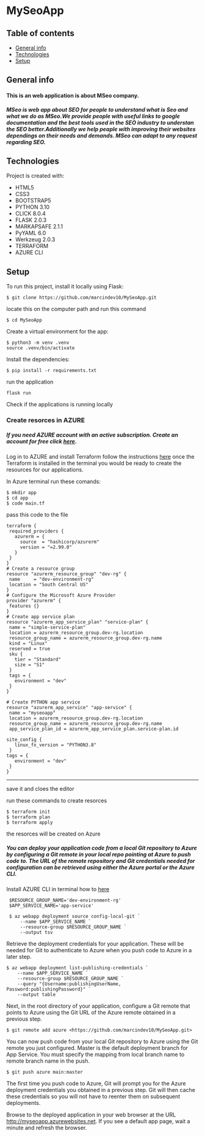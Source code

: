 # MySeoApp


## Table of contents
* [General info](#general-info)
* [Technologies](#technologies)
* [Setup](#setup)

## General info
#### This is an web application is about MSeo company.
##### MSeo is web app about SEO for people to understand what is Seo and what we do as MSeo.We provide people with useful links to google documentation and the best tools used in the SEO industry to understan the SEO better.Additionally we help peaple with improving their websites dependings on their needs and demands. MSeo can adapt to any request regarding SEO.

## Technologies
Project is created with:
* HTML5
* CSS3
* BOOTSTRAP5
* PYTHON 3.10
* CLICK 8.0.4
* FLASK 2.0.3
* MARKAPSAFE  2.1.1
* PyYAML 6.0
* Werkzeug 2.0.3
* TERRAFORM
* AZURE CLI

## Setup
To run this project, install it locally using Flask:
```
$ git clone https://github.com/marcindev10/MySeoApp.git
```
locate this on the computer path and run this command
```
$ cd MySeoApp
```
Create a virtual environment for the app:
```
$ python3 -m venv .venv
source .venv/bin/activate
```
Install the dependencies:
```
$ pip install -r requirements.txt
```

run the application
```
flask run

```

Check if the applications is running locally

### Create resorces in AZURE

##### If you need AZURE account with an active subscription. Create an account for free click [here](https://azure.microsoft.com/en-us/free/search/?&ef_id=Cj0KCQjwr-SSBhC9ARIsANhzu155QQMNE_8AoMl5CLxRQIJT4g2bKZvel3hrvUaO9PBA_KtsemMLCS4aAgtYEALw_wcB:G:s&OCID=AID2200242_SEM_Cj0KCQjwr-SSBhC9ARIsANhzu155QQMNE_8AoMl5CLxRQIJT4g2bKZvel3hrvUaO9PBA_KtsemMLCS4aAgtYEALw_wcB:G:s&gclid=Cj0KCQjwr-SSBhC9ARIsANhzu155QQMNE_8AoMl5CLxRQIJT4g2bKZvel3hrvUaO9PBA_KtsemMLCS4aAgtYEALw_wcB).

 Log in to AZURE  and install Terraform  follow the instructions [here](https://learn.hashicorp.com/tutorials/terraform/install-cli?in=terraform/aws-get-started)
 once the Terraform is installed in the terminal you would be ready to create the resources for our applications.

 In Azure terminal run these comands:
 ```
$ mkdir app
$ cd app  
$ code main.tf
 ```
pass this code to the file

 ```
terraform {
  required_providers {
    azurerm = {
      source  = "hashicorp/azurerm"
      version = "=2.99.0"
    }
  }
}
# Create a resource group
resource "azurerm_resource_group" "dev-rg" {
  name     = "dev-environment-rg"
  location = "South Central US"
}
# Configure the Microsoft Azure Provider
provider "azurerm" {
  features {}
}
# Create app service plan
resource "azurerm_app_service_plan" "service-plan" {
  name = "simple-service-plan"
  location = azurerm_resource_group.dev-rg.location
  resource_group_name = azurerm_resource_group.dev-rg.name
  kind = "Linux"
  reserved = true
  sku {
    tier = "Standard"
    size = "S1"
  }
  tags = {
    environment = "dev"
  }
}

# Create PYTHON app service
resource "azurerm_app_service" "app-service" {
  name = "myseoapp"
  location = azurerm_resource_group.dev-rg.location
  resource_group_name = azurerm_resource_group.dev-rg.name
  app_service_plan_id = azurerm_app_service_plan.service-plan.id

site_config {
    linux_fx_version = "PYTHON3.8"
  }
tags = {
    environment = "dev"
  }
}
 ```
-----------------------------
save it and cloes the editor

run these commands to create resorces
 ```
$ terraform init 
$ terraform plan
$ terraform apply

 ```
 the resorces will be created on Azure

 ##### You can deploy your application code from a local Git repository to Azure by configuring a Git remote in your local repo pointing at Azure to push code to. The URL of the remote repository and Git credentials needed for configuration can be retrieved using either the Azure portal or the Azure CLI.

 Install AZURE CLI in terminal how to [here](https://docs.microsoft.com/en-us/cli/azure/install-azure-cli)

```
 $RESOURCE_GROUP_NAME='dev-environment-rg'
 $APP_SERVICE_NAME='app-service'

 $ az webapp deployment source config-local-git `
     --name $APP_SERVICE_NAME `
     --resource-group $RESOURCE_GROUP_NAME `
     --output tsv

```
Retrieve the deployment credentials for your application. These will be needed for Git to authenticate to Azure when you push code to Azure in a later step.

```
$ az webapp deployment list-publishing-credentials `
    --name $APP_SERVICE_NAME `
    --resource-group $RESOURCE_GROUP_NAME `
    --query "{Username:publishingUserName, Password:publishingPassword}" `
    --output table
```
Next, in the root directory of your application, configure a Git remote that points to Azure using the Git URL of the Azure remote obtained in a previous step.

```
$ git remote add azure <https://github.com/marcindev10/MySeoApp.git>
```
You can now push code from your local Git repository to Azure using the Git remote you just configured. Master is the default deployment branch for App Service. You must specify the mapping from local branch name to remote branch name in the push.


```
$ git push azure main:master
```
The first time you push code to Azure, Git will prompt you for the Azure deployment credentials you obtained in a previous step. Git will then cache these credentials so you will not have to reenter them on subsequent deployments.

Browse to the deployed application in your web browser at the URL http://myseoapp.azurewebsites.net. If you see a default app page, wait a minute and refresh the browser.
